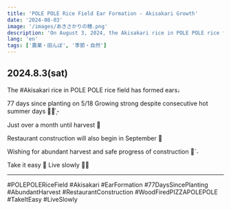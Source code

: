 ```yaml
---
title: 'POLE POLE Rice Field Ear Formation - Akisakari Growth'
date: '2024-08-03'
image: '/images/あきさかりの穂.png'
description: 'On August 3, 2024, the Akisakari rice in POLE POLE rice field has formed ears. 77 days since planting on May 18th, they are growing strong despite consecutive hot summer days. Harvest is just over a month away, and restaurant construction will begin in September.'
lang: 'en'
tags: ['農業・田んぼ', '季節・自然']
---
```


## 2024.8.3(sat)

The #Akisakari rice in POLE POLE rice field has formed ears♩

77 days since planting on 5/18
Growing strong despite consecutive hot summer days 💪🏻 ̖́-

Just over a month until harvest 🌾

Restaurant construction will also begin in September 🚧

Wishing for abundant harvest and safe progress of construction 🌳ˊ˗

Take it easy 👣
Live slowly 🐢➿

---

#POLEPOLERiceField #Akisakari #EarFormation #77DaysSincePlanting #AbundantHarvest #RestaurantConstruction #WoodFiredPIZZAPOLEPOLE #TakeItEasy #LiveSlowly

